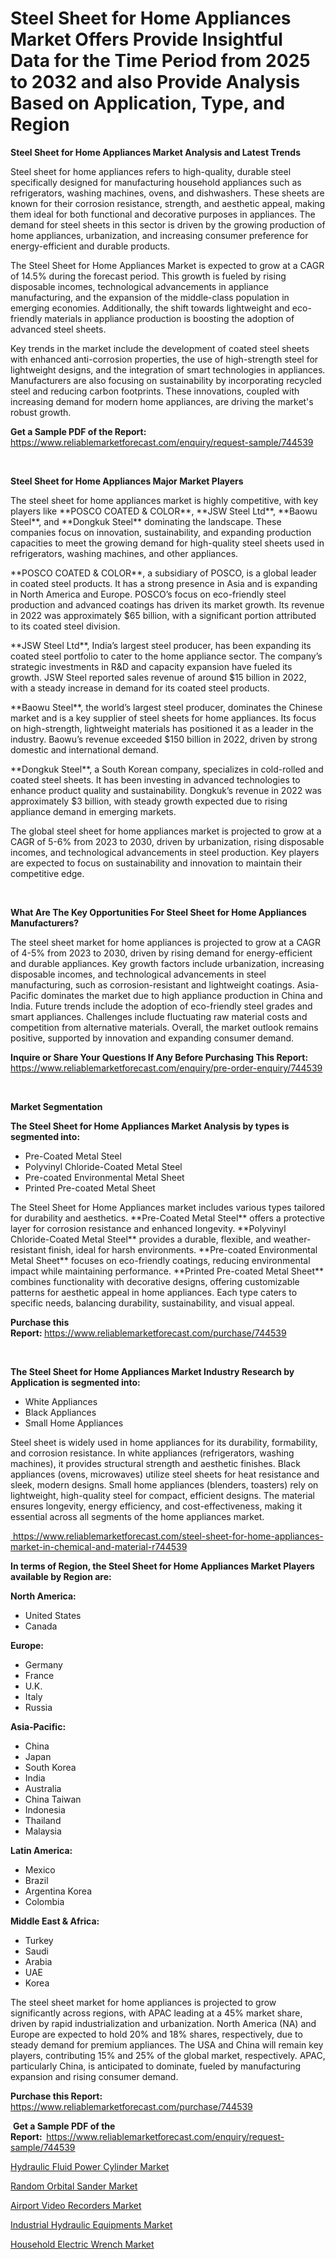 <p><h1>Steel Sheet for Home Appliances Market Offers Provide Insightful Data for the Time Period from 2025 to 2032 and also Provide Analysis Based on Application, Type, and Region</h1></p><p><strong>Steel Sheet for Home Appliances Market Analysis and Latest Trends</strong></p>
<p><p>Steel sheet for home appliances refers to high-quality, durable steel specifically designed for manufacturing household appliances such as refrigerators, washing machines, ovens, and dishwashers. These sheets are known for their corrosion resistance, strength, and aesthetic appeal, making them ideal for both functional and decorative purposes in appliances. The demand for steel sheets in this sector is driven by the growing production of home appliances, urbanization, and increasing consumer preference for energy-efficient and durable products.</p><p>The Steel Sheet for Home Appliances Market is expected to grow at a CAGR of 14.5% during the forecast period. This growth is fueled by rising disposable incomes, technological advancements in appliance manufacturing, and the expansion of the middle-class population in emerging economies. Additionally, the shift towards lightweight and eco-friendly materials in appliance production is boosting the adoption of advanced steel sheets.</p><p>Key trends in the market include the development of coated steel sheets with enhanced anti-corrosion properties, the use of high-strength steel for lightweight designs, and the integration of smart technologies in appliances. Manufacturers are also focusing on sustainability by incorporating recycled steel and reducing carbon footprints. These innovations, coupled with increasing demand for modern home appliances, are driving the market's robust growth.</p></p>
<p><strong>Get a Sample PDF of the Report:&nbsp;</strong> <a href="https://www.reliablemarketforecast.com/enquiry/request-sample/744539?utm_campaign=1899&utm_medium=2&utm_source=Github&utm_content=ia&utm_term=20012025&utm_id=steel-sheet-for-home-appliances">https://www.reliablemarketforecast.com/enquiry/request-sample/744539</a></p>
<p>&nbsp;</p>
<p><strong>Steel Sheet for Home Appliances Major Market Players</strong></p>
<p><p>The steel sheet for home appliances market is highly competitive, with key players like **POSCO COATED & COLOR**, **JSW Steel Ltd**, **Baowu Steel**, and **Dongkuk Steel** dominating the landscape. These companies focus on innovation, sustainability, and expanding production capacities to meet the growing demand for high-quality steel sheets used in refrigerators, washing machines, and other appliances.</p><p>**POSCO COATED & COLOR**, a subsidiary of POSCO, is a global leader in coated steel products. It has a strong presence in Asia and is expanding in North America and Europe. POSCO’s focus on eco-friendly steel production and advanced coatings has driven its market growth. Its revenue in 2022 was approximately $65 billion, with a significant portion attributed to its coated steel division.</p><p>**JSW Steel Ltd**, India’s largest steel producer, has been expanding its coated steel portfolio to cater to the home appliance sector. The company’s strategic investments in R&D and capacity expansion have fueled its growth. JSW Steel reported sales revenue of around $15 billion in 2022, with a steady increase in demand for its coated steel products.</p><p>**Baowu Steel**, the world’s largest steel producer, dominates the Chinese market and is a key supplier of steel sheets for home appliances. Its focus on high-strength, lightweight materials has positioned it as a leader in the industry. Baowu’s revenue exceeded $150 billion in 2022, driven by strong domestic and international demand.</p><p>**Dongkuk Steel**, a South Korean company, specializes in cold-rolled and coated steel sheets. It has been investing in advanced technologies to enhance product quality and sustainability. Dongkuk’s revenue in 2022 was approximately $3 billion, with steady growth expected due to rising appliance demand in emerging markets.</p><p>The global steel sheet for home appliances market is projected to grow at a CAGR of 5-6% from 2023 to 2030, driven by urbanization, rising disposable incomes, and technological advancements in steel production. Key players are expected to focus on sustainability and innovation to maintain their competitive edge.</p></p>
<p>&nbsp;</p>
<p><strong>What Are The Key Opportunities For Steel Sheet for Home Appliances Manufacturers?</strong></p>
<p><p>The steel sheet market for home appliances is projected to grow at a CAGR of 4-5% from 2023 to 2030, driven by rising demand for energy-efficient and durable appliances. Key growth factors include urbanization, increasing disposable incomes, and technological advancements in steel manufacturing, such as corrosion-resistant and lightweight coatings. Asia-Pacific dominates the market due to high appliance production in China and India. Future trends include the adoption of eco-friendly steel grades and smart appliances. Challenges include fluctuating raw material costs and competition from alternative materials. Overall, the market outlook remains positive, supported by innovation and expanding consumer demand.</p></p>
<p><strong>Inquire or Share Your Questions If Any Before Purchasing This Report:</strong> <a href="https://www.reliablemarketforecast.com/enquiry/pre-order-enquiry/744539?utm_campaign=1899&utm_medium=2&utm_source=Github&utm_content=ia&utm_term=20012025&utm_id=steel-sheet-for-home-appliances">https://www.reliablemarketforecast.com/enquiry/pre-order-enquiry/744539</a></p>
<p>&nbsp;</p>
<p><strong>Market Segmentation</strong></p>
<p><strong>The Steel Sheet for Home Appliances Market Analysis by types is segmented into:</strong></p>
<p><ul><li>Pre-Coated Metal Steel</li><li>Polyvinyl Chloride-Coated Metal Steel</li><li>Pre-coated Environmental Metal Sheet</li><li>Printed Pre-coated Metal Sheet</li></ul></p>
<p><p>The Steel Sheet for Home Appliances market includes various types tailored for durability and aesthetics. **Pre-Coated Metal Steel** offers a protective layer for corrosion resistance and enhanced longevity. **Polyvinyl Chloride-Coated Metal Steel** provides a durable, flexible, and weather-resistant finish, ideal for harsh environments. **Pre-coated Environmental Metal Sheet** focuses on eco-friendly coatings, reducing environmental impact while maintaining performance. **Printed Pre-coated Metal Sheet** combines functionality with decorative designs, offering customizable patterns for aesthetic appeal in home appliances. Each type caters to specific needs, balancing durability, sustainability, and visual appeal.</p></p>
<p><strong>Purchase this Report:&nbsp;</strong><a href="https://www.reliablemarketforecast.com/purchase/744539?utm_campaign=1899&utm_medium=2&utm_source=Github&utm_content=ia&utm_term=20012025&utm_id=steel-sheet-for-home-appliances">https://www.reliablemarketforecast.com/purchase/744539</a></p>
<p>&nbsp;</p>
<p><strong>The Steel Sheet for Home Appliances Market Industry Research by Application is segmented into:</strong></p>
<p><ul><li>White Appliances</li><li>Black Appliances</li><li>Small Home Appliances</li></ul></p>
<p><p>Steel sheet is widely used in home appliances for its durability, formability, and corrosion resistance. In white appliances (refrigerators, washing machines), it provides structural strength and aesthetic finishes. Black appliances (ovens, microwaves) utilize steel sheets for heat resistance and sleek, modern designs. Small home appliances (blenders, toasters) rely on lightweight, high-quality steel for compact, efficient designs. The material ensures longevity, energy efficiency, and cost-effectiveness, making it essential across all segments of the home appliances market.</p></p>
<p><a href="https://www.reliablemarketforecast.com/steel-sheet-for-home-appliances-market-in-chemical-and-material-r744539?utm_campaign=1899&utm_medium=2&utm_source=Github&utm_content=ia&utm_term=20012025&utm_id=steel-sheet-for-home-appliances">&nbsp;https://www.reliablemarketforecast.com/steel-sheet-for-home-appliances-market-in-chemical-and-material-r744539</a></p>
<p><strong>In terms of Region, the Steel Sheet for Home Appliances Market Players available by Region are:</strong></p>
<p>
    <p> <strong> North America: </strong>
        <ul>
            <li>United States</li>
            <li>Canada</li>
        </ul>
        </p> 
    <p> <strong> Europe: </strong>
        <ul>
            <li>Germany</li>
            <li>France</li>
            <li>U.K.</li>
            <li>Italy</li>
            <li>Russia</li>
        </ul>
        </p> 
    <p> <strong> Asia-Pacific: </strong>
        <ul>
            <li>China</li>
            <li>Japan</li>
            <li>South Korea</li>
            <li>India</li>
            <li>Australia</li>
            <li>China Taiwan</li>
            <li>Indonesia</li>
            <li>Thailand</li>
            <li>Malaysia</li>
        </ul>
        </p> 
    <p> <strong> Latin America: </strong>
        <ul>
            <li>Mexico</li>
            <li>Brazil</li>
            <li>Argentina Korea</li>
            <li>Colombia</li>
        </ul>
        </p> 
    <p> <strong> Middle East & Africa: </strong>
        <ul>
            <li>Turkey</li>
            <li>Saudi</li>
            <li>Arabia</li>
            <li>UAE</li>
            <li>Korea</li>
        </ul>
    </p>
    </p>
<p><p>The steel sheet market for home appliances is projected to grow significantly across regions, with APAC leading at a 45% market share, driven by rapid industrialization and urbanization. North America (NA) and Europe are expected to hold 20% and 18% shares, respectively, due to steady demand for premium appliances. The USA and China will remain key players, contributing 15% and 25% of the global market, respectively. APAC, particularly China, is anticipated to dominate, fueled by manufacturing expansion and rising consumer demand.</p></p>
<p><strong>Purchase this Report: </strong><a href="https://www.reliablemarketforecast.com/purchase/744539?utm_campaign=1899&utm_medium=2&utm_source=Github&utm_content=ia&utm_term=20012025&utm_id=steel-sheet-for-home-appliances">https://www.reliablemarketforecast.com/purchase/744539</a></p>
<p>&nbsp;<strong>Get a Sample PDF of the Report:&nbsp;&nbsp;</strong><a href="https://www.reliablemarketforecast.com/enquiry/request-sample/744539?utm_campaign=1899&utm_medium=2&utm_source=Github&utm_content=ia&utm_term=20012025&utm_id=steel-sheet-for-home-appliances">https://www.reliablemarketforecast.com/enquiry/request-sample/744539</a></p>
<p><strong></strong></p>
<p><p><a href="https://www.linkedin.com/pulse/according-latest-trend-analysis-hydraulic-fluid-power-u1cmf?utm_campaign=1899&utm_medium=2&utm_source=Github&utm_content=ia&utm_term=20012025&utm_id=steel-sheet-for-home-appliances">Hydraulic Fluid Power Cylinder Market</a></p><p><a href="https://www.linkedin.com/pulse/random-orbital-sander-industry-forecast-market-shifts-rbiqf?utm_campaign=1899&utm_medium=2&utm_source=Github&utm_content=ia&utm_term=20012025&utm_id=steel-sheet-for-home-appliances">Random Orbital Sander Market</a></p><p><a href="https://www.linkedin.com/pulse/forecasting-airport-video-recorders-market-success-key-tuaff?utm_campaign=1899&utm_medium=2&utm_source=Github&utm_content=ia&utm_term=20012025&utm_id=steel-sheet-for-home-appliances">Airport Video Recorders Market</a></p><p><a href="https://www.linkedin.com/pulse/industrial-hydraulic-equipments-market-growth-analysis-odcwf?utm_campaign=1899&utm_medium=2&utm_source=Github&utm_content=ia&utm_term=20012025&utm_id=steel-sheet-for-home-appliances">Industrial Hydraulic Equipments Market</a></p><p><a href="https://www.linkedin.com/pulse/detailed-analysis-household-electric-wrench-market-decision-making-x0ydf?utm_campaign=1899&utm_medium=2&utm_source=Github&utm_content=ia&utm_term=20012025&utm_id=steel-sheet-for-home-appliances">Household Electric Wrench Market</a></p></p>